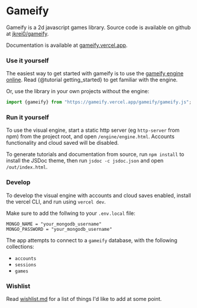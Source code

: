 # Gameify
Gameify is a 2d javascript games library. Source code is available on github at [jkrei0/gameify](https://github.com/jkrei0/gameify).

Documentation is available at [gameify.vercel.app](https://gameify.vercel.app/out/index.html).

### Use it yourself

The easiest way to get started with gameify is to use the [gameify engine online](https://gameify.vercel.app/engine/engine.html). Read {@tutorial getting_started} to get familiar with the engine.

Or, use the library in your own projects without the engine:
```js
import {gameify} from "https://gameify.vercel.app/gameify/gameify.js";
```

### Run it yourself

To use the visual engine, start a static http server (eg `http-server` from npm) from the project root, and open `/engine/engine.html`.
Accounts functionality and cloud saved will be disabled.

To generate tutorials and documentation from source, run `npm install` to install the JSDoc theme, then run `jsdoc -c jsdoc.json` and open `/out/index.html`.

### Develop

To develop the visual engine with accounts and cloud saves enabled, install the vercel CLI, and run using `vercel dev`.

Make sure to add the follwing to your `.env.local` file:
```
MONGO_NAME = "your_mongodb_username"
MONGO_PASSWORD = "your_mongodb_username"
```

The app attempts to connect to a `gameify` database, with the following collections:
- `accounts`
- `sessions`
- `games`

### Wishlist

Read [wishlist.md](wishlist.md) for a list of things I'd like to add at some point.